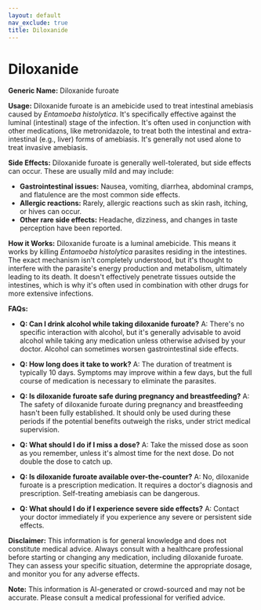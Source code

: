 ```yaml
---
layout: default
nav_exclude: true
title: Diloxanide
---
```


# Diloxanide

**Generic Name:** Diloxanide furoate

**Usage:** Diloxanide furoate is an amebicide used to treat intestinal amebiasis caused by *Entamoeba histolytica*.  It's specifically effective against the luminal (intestinal) stage of the infection.  It's often used in conjunction with other medications, like metronidazole, to treat both the intestinal and extra-intestinal (e.g., liver) forms of amebiasis.  It's generally not used alone to treat invasive amebiasis.

**Side Effects:** Diloxanide furoate is generally well-tolerated, but side effects can occur. These are usually mild and may include:

* **Gastrointestinal issues:** Nausea, vomiting, diarrhea, abdominal cramps, and flatulence are the most common side effects.
* **Allergic reactions:**  Rarely, allergic reactions such as skin rash, itching, or hives can occur.
* **Other rare side effects:**  Headache, dizziness, and changes in taste perception have been reported.

**How it Works:** Diloxanide furoate is a luminal amebicide.  This means it works by killing *Entamoeba histolytica* parasites residing in the intestines.  The exact mechanism isn't completely understood, but it's thought to interfere with the parasite's energy production and metabolism, ultimately leading to its death.  It doesn't effectively penetrate tissues outside the intestines, which is why it's often used in combination with other drugs for more extensive infections.

**FAQs:**

* **Q: Can I drink alcohol while taking diloxanide furoate?** A: There's no specific interaction with alcohol, but it's generally advisable to avoid alcohol while taking any medication unless otherwise advised by your doctor. Alcohol can sometimes worsen gastrointestinal side effects.

* **Q: How long does it take to work?** A: The duration of treatment is typically 10 days.  Symptoms may improve within a few days, but the full course of medication is necessary to eliminate the parasites.

* **Q: Is diloxanide furoate safe during pregnancy and breastfeeding?** A:  The safety of diloxanide furoate during pregnancy and breastfeeding hasn't been fully established.  It should only be used during these periods if the potential benefits outweigh the risks, under strict medical supervision.

* **Q: What should I do if I miss a dose?** A: Take the missed dose as soon as you remember, unless it's almost time for the next dose.  Do not double the dose to catch up.

* **Q: Is diloxanide furoate available over-the-counter?** A: No, diloxanide furoate is a prescription medication. It requires a doctor's diagnosis and prescription.  Self-treating amebiasis can be dangerous.

* **Q: What should I do if I experience severe side effects?** A: Contact your doctor immediately if you experience any severe or persistent side effects.


**Disclaimer:** This information is for general knowledge and does not constitute medical advice.  Always consult with a healthcare professional before starting or changing any medication, including diloxanide furoate.  They can assess your specific situation, determine the appropriate dosage, and monitor you for any adverse effects.


**Note:** This information is AI-generated or crowd-sourced and may not be accurate. Please consult a medical professional for verified advice.